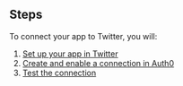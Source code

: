 ## Steps
To connect your app to Twitter, you will:
1. [Set up your app in Twitter](#set-up-your-app-in-twitter)
2. [Create and enable a connection in Auth0](#create-and-enable-a-connection-in-auth0)
3. [Test the connection](#test-the-connection)
